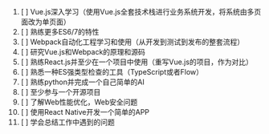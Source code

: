1. [ ] Vue.js深入学习（使用Vue.js全套技术栈进行业务系统开发，将系统由多页面改为单页面）
1. [ ] 熟练更多ES6/7的特性
1. [ ] Webpack自动化工程学习和使用（从开发到测试到发布的整套流程）
1. [ ] 研究Vue.js和Webpack的原理和源码
1. [ ] 熟练React.js并至少在一个项目中使用（重写Vue.js的项目，作为对比）
1. [ ] 熟悉一种ES强类型检查的工具（TypeScript或者Flow）
1. [ ] 熟练python并完成一个自己简单的AI
1. [ ] 至少参与一个开源项目
1. [ ] 了解Web性能优化，Web安全问题
1. [ ] 使用React Native开发一个简单的APP
1. [ ] 学会总结工作中遇到的问题
